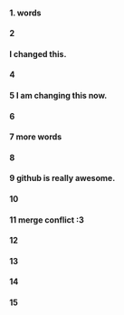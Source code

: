#### 1. words
#### 2
#### I changed this.
#### 4
#### 5 I am changing this now.
#### 6
#### 7 more words 
#### 8
#### 9 github is really awesome.
#### 10
#### 11 merge conflict :3
#### 12
#### 13
#### 14
#### 15